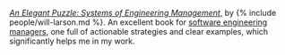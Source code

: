 *[An Elegant Puzzle: Systems of Engineering Management](/book/an-elegant-puzzle)*, by {% include people/will-larson.md %}. An excellent book for [software engineering managers](/mgmt/sem/sem-role), one full of actionable strategies and clear examples, which significantly helps me in my work.
